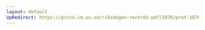 ```yaml
---
layout: default
UpRedirect: https://pruto.im.uu.se/riksdagen-records-pdf/1876/prot-1876--fk--013/prot-1876--fk--013_019.pdf
---
```

